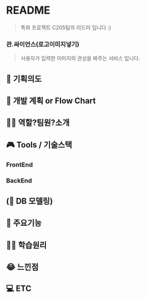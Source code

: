 # README

> 특화 프로젝트 C205팀의 리드미 입니다 :)

### 관.싸이언스(로고이미지넣기)

> 사용자가 입력한 이미지의 관상을 봐주는 서비스 입니다.



## 📱 기획의도



## 📅 개발 계획 or Flow Chart



## 🧞‍♂️ 역할?팀원?소개




## 🎮 Tools / 기술스택

### FrontEnd
### BackEnd



## (🔀 DB 모델링)



## 🧾 주요기능



## 🦸‍♂️ 학습원리



## 😂 느낀점



## 💻 ETC
